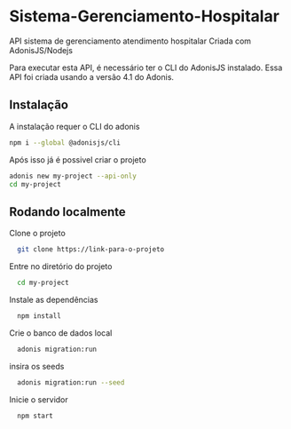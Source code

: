 
# Sistema-Gerenciamento-Hospitalar
API sistema de gerenciamento atendimento hospitalar Criada com AdonisJS/Nodejs

Para executar esta API, é necessário ter o CLI do AdonisJS instalado. 
Essa API foi criada usando a versão 4.1 do Adonis.



## Instalação

A instalação requer o CLI do adonis
```bash
npm i --global @adonisjs/cli
```

Após isso já é possivel criar o projeto
```bash
adonis new my-project --api-only
cd my-project
```
    
## Rodando localmente

Clone o projeto

```bash
  git clone https://link-para-o-projeto
```

Entre no diretório do projeto

```bash
  cd my-project
```

Instale as dependências

```bash
  npm install
```

Crie o banco de dados local

```bash
  adonis migration:run
```
insira os seeds

```bash
  adonis migration:run --seed
```
Inicie o servidor

```bash
  npm start
```

